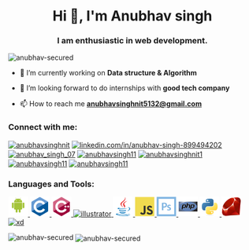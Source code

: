 <h1 align="center">Hi 👋, I'm Anubhav singh</h1>
<h3 align="center">I am enthusiastic in web development.</h3>

<p align="left"> <img src="https://komarev.com/ghpvc/?username=anubhav-secured&label=Profile%20views&color=0e75b6&style=flat" alt="anubhav-secured" /> </p>

- 🔭 I’m currently working on **Data structure & Algorithm**

- 👯 I’m looking forward to do internships with **good tech company**

- 📫 How to reach me **anubhavsinghnit5132@gmail.com**

<h3 align="left">Connect with me:</h3>
<p align="left">
<a href="https://twitter.com/anubhavsinghnit" target="blank"><img align="center" src="https://raw.githubusercontent.com/rahuldkjain/github-profile-readme-generator/master/src/images/icons/Social/twitter.svg" alt="anubhavsinghnit" height="30" width="40" /></a>
<a href="https://linkedin.com/in/linkedin.com/in/anubhav-singh-899494202" target="blank"><img align="center" src="https://raw.githubusercontent.com/rahuldkjain/github-profile-readme-generator/master/src/images/icons/Social/linked-in-alt.svg" alt="linkedin.com/in/anubhav-singh-899494202" height="30" width="40" /></a>
<a href="https://instagram.com/anubhav_singh_07" target="blank"><img align="center" src="https://raw.githubusercontent.com/rahuldkjain/github-profile-readme-generator/master/src/images/icons/Social/instagram.svg" alt="anubhav_singh_07" height="30" width="40" /></a>
<a href="https://www.codechef.com/users/anubhavsingh11" target="blank"><img align="center" src="https://cdn.jsdelivr.net/npm/simple-icons@3.1.0/icons/codechef.svg" alt="anubhavsingh11" height="30" width="40" /></a>
<a href="https://www.hackerrank.com/anubhavsinghnit1" target="blank"><img align="center" src="https://raw.githubusercontent.com/rahuldkjain/github-profile-readme-generator/master/src/images/icons/Social/hackerrank.svg" alt="anubhavsinghnit1" height="30" width="40" /></a>
<a href="https://codeforces.com/profile/anubhavsingh11" target="blank"><img align="center" src="https://cdn.jsdelivr.net/npm/simple-icons@3.0.1/icons/codeforces.svg" alt="anubhavsingh11" height="30" width="40" /></a>
<a href="https://www.leetcode.com/anubhavsingh11" target="blank"><img align="center" src="https://raw.githubusercontent.com/rahuldkjain/github-profile-readme-generator/master/src/images/icons/Social/leet-code.svg" alt="anubhavsingh11" height="30" width="40" /></a>
</p>

<h3 align="left">Languages and Tools:</h3>
<p align="left"> <a href="https://developer.android.com" target="_blank"> <img src="https://raw.githubusercontent.com/devicons/devicon/master/icons/android/android-original-wordmark.svg" alt="android" width="40" height="40"/> </a> <a href="https://www.cprogramming.com/" target="_blank"> <img src="https://raw.githubusercontent.com/devicons/devicon/master/icons/c/c-original.svg" alt="c" width="40" height="40"/> </a> <a href="https://www.w3schools.com/cpp/" target="_blank"> <img src="https://raw.githubusercontent.com/devicons/devicon/master/icons/cplusplus/cplusplus-original.svg" alt="cplusplus" width="40" height="40"/> </a> <a href="https://www.adobe.com/in/products/illustrator.html" target="_blank"> <img src="https://www.vectorlogo.zone/logos/adobe_illustrator/adobe_illustrator-icon.svg" alt="illustrator" width="40" height="40"/> </a> <a href="https://www.java.com" target="_blank"> <img src="https://raw.githubusercontent.com/devicons/devicon/master/icons/java/java-original.svg" alt="java" width="40" height="40"/> </a> <a href="https://developer.mozilla.org/en-US/docs/Web/JavaScript" target="_blank"> <img src="https://raw.githubusercontent.com/devicons/devicon/master/icons/javascript/javascript-original.svg" alt="javascript" width="40" height="40"/> </a> <a href="https://www.photoshop.com/en" target="_blank"> <img src="https://raw.githubusercontent.com/devicons/devicon/master/icons/photoshop/photoshop-line.svg" alt="photoshop" width="40" height="40"/> </a> <a href="https://www.php.net" target="_blank"> <img src="https://raw.githubusercontent.com/devicons/devicon/master/icons/php/php-original.svg" alt="php" width="40" height="40"/> </a> <a href="https://www.python.org" target="_blank"> <img src="https://raw.githubusercontent.com/devicons/devicon/master/icons/python/python-original.svg" alt="python" width="40" height="40"/> </a> <a href="https://www.ruby-lang.org/en/" target="_blank"> <img src="https://raw.githubusercontent.com/devicons/devicon/master/icons/ruby/ruby-original.svg" alt="ruby" width="40" height="40"/> </a> <a href="https://www.adobe.com/products/xd.html" target="_blank"> <img src="https://cdn.worldvectorlogo.com/logos/adobe-xd.svg" alt="xd" width="40" height="40"/> </a> </p>

<p><img align="left" src="https://github-readme-stats.vercel.app/api/top-langs?username=anubhav-secured&show_icons=true&locale=en&layout=compact" alt="anubhav-secured" /></p>

<p>&nbsp;<img align="center" src="https://github-readme-stats.vercel.app/api?username=anubhav-secured&show_icons=true&locale=en" alt="anubhav-secured" /></p>
